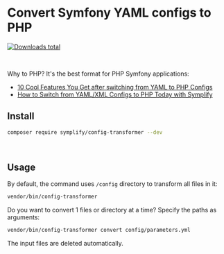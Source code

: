 # Convert Symfony YAML configs to PHP

[![Downloads total](https://img.shields.io/packagist/dt/symplify/config-transformer.svg?style=flat-square)](https://packagist.org/packages/symplify/config-transformer/stats)

<br>

Why to PHP? It's the best format for PHP Symfony applications:

* [10 Cool Features You Get after switching from YAML to PHP Configs](https://tomasvotruba.com/blog/2020/07/16/10-cool-features-you-get-after-switching-from-yaml-to-php-configs/)
* [How to Switch from YAML/XML Configs to PHP Today with Symplify](https://tomasvotruba.com/blog/2020/07/27/how-to-switch-from-yaml-xml-configs-to-php-today-with-migrify/)

## Install

```bash
composer require symplify/config-transformer --dev
```

<br>

## Usage

By default, the command uses `/config` directory to transform all files in it:

```bash
vendor/bin/config-transformer
```

Do you want to convert 1 files or directory at a time? Specify the paths as arguments:

```bash
vendor/bin/config-transformer convert config/parameters.yml
```

The input files are deleted automatically.
